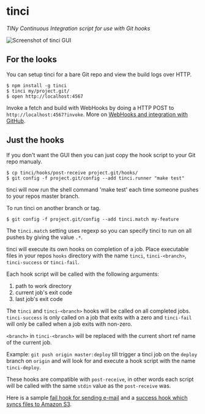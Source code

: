 tinci
=====

*TINy Continuous Integration script for use with Git hooks*

![Screenshot of tinci GUI](https://raw.github.com/icetan/tinci/gh-pages/tinci-screenshot.png)

For the looks
-------------

You can setup tinci for a bare Git repo and view the build logs over HTTP.

```
$ npm install -g tinci
$ tinci my/project.git/
$ open http://localhost:4567
```

Invoke a fetch and build with WebHooks by doing a HTTP POST
to ```http://localhost:4567?invoke```. More on [WebHooks and integration with
GitHub](https://help.github.com/articles/post-receive-hooks).


Just the hooks
--------------

If you don't want the GUI then you can just copy the hook script to your Git
repo manualy.

```
$ cp tinci/hooks/post-receive project.git/hooks/
$ git config -f project.git/config --add tinci.runner "make test"
```

tinci will now run the shell command 'make test' each time someone pushes to
your repos master branch.

To run tinci on another branch or tag.

```
$ git config -f project.git/config --add tinci.match my-feature
```

The `tinci.match` setting uses regexp so you can specify tinci to run on all
pushes by giving the value `.*`.

tinci will execute its own hooks on completion of a job. Place executable files
in your repos `hooks` directory with the name `tinci`, `tinci-<branch>`,
`tinci-success` or `tinci-fail`.

Each hook script will be called with the following arguments:

1. path to work directory
1. current job's exit code
1. last job's exit code

The `tinci` and `tinci-<branch>` hooks will be called on all completed jobs.
`tinci-success` is only called on a job that exits with a zero and `tinci-fail`
will only be called when a job exits with non-zero.

`<branch>` in `tinci-<branch>` will be replaced with the current short ref name
of the current job.

Example: `git push origin master:deploy` till trigger a
tinci job on the `deploy` branch on `origin` and will look for and execute a
hook script with the name `tinci-deploy`.

These hooks are compatible with `post-receive`, in other words each script will
be called with the same `stdin` value as the `post-receive` was.

Here is a sample [fail hook for sending e-mail](https://raw.github.com/icetan/tinci/master/hooks/tinci-fail.sample) and a [success hook which syncs files to Amazon S3](https://raw.github.com/icetan/tinci/master/hooks/tinci-success.sample).
